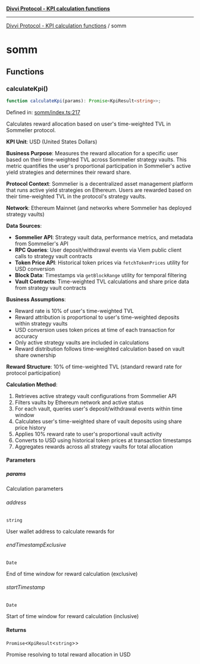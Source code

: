 [**Divvi Protocol - KPI calculation functions**](README.md)

---

[Divvi Protocol - KPI calculation functions](README.md) / somm

# somm

## Functions

### calculateKpi()

```ts
function calculateKpi(params): Promise<KpiResult<string>>;
```

Defined in: [somm/index.ts:217](https://github.com/divvi-xyz/divvi-protocol-v0/blob/main/scripts/calculateKpi/protocols/somm/index.ts#L217)

Calculates reward allocation based on user's time-weighted TVL in Sommelier protocol.

**KPI Unit**: USD (United States Dollars)

**Business Purpose**: Measures the reward allocation for a specific user based on their
time-weighted TVL across Sommelier strategy vaults. This metric quantifies the user's
proportional participation in Sommelier's active yield strategies and determines their
reward share.

**Protocol Context**: Sommelier is a decentralized asset management platform that runs active yield
strategies on Ethereum. Users are rewarded based on their time-weighted TVL in the protocol's
strategy vaults.

**Network**: Ethereum Mainnet (and networks where Sommelier has deployed strategy vaults)

**Data Sources**:

- **Sommelier API**: Strategy vault data, performance metrics, and metadata from Sommelier's API
- **RPC Queries**: User deposit/withdrawal events via Viem public client calls to strategy vault contracts
- **Token Price API**: Historical token prices via `fetchTokenPrices` utility for USD conversion
- **Block Data**: Timestamps via `getBlockRange` utility for temporal filtering
- **Vault Contracts**: Time-weighted TVL calculations and share price data from strategy vault contracts

**Business Assumptions**:

- Reward rate is 10% of user's time-weighted TVL
- Reward attribution is proportional to user's time-weighted deposits within strategy vaults
- USD conversion uses token prices at time of each transaction for accuracy
- Only active strategy vaults are included in calculations
- Reward distribution follows time-weighted calculation based on vault share ownership

**Reward Structure**: 10% of time-weighted TVL (standard reward rate for protocol participation)

**Calculation Method**:

1. Retrieves active strategy vault configurations from Sommelier API
2. Filters vaults by Ethereum network and active status
3. For each vault, queries user's deposit/withdrawal events within time window
4. Calculates user's time-weighted share of vault deposits using share price history
5. Applies 10% reward rate to user's proportional vault activity
6. Converts to USD using historical token prices at transaction timestamps
7. Aggregates rewards across all strategy vaults for total allocation

#### Parameters

##### params

Calculation parameters

###### address

`string`

User wallet address to calculate rewards for

###### endTimestampExclusive

`Date`

End of time window for reward calculation (exclusive)

###### startTimestamp

`Date`

Start of time window for reward calculation (inclusive)

#### Returns

`Promise`\<`KpiResult`\<`string`\>\>

Promise resolving to total reward allocation in USD
